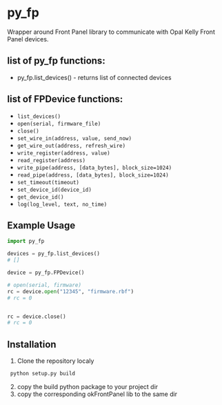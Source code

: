 # py_fp
Wrapper around Front Panel library to communicate with Opal Kelly Front Panel devices.

## list of py_fp functions:
- py_fp.list_devices() - returns list of connected devices

## list of FPDevice functions:
- `list_devices()`
- `open(serial, firmware_file)`
- `close()`
- `set_wire_in(address, value, send_now)`
- `get_wire_out(address, refresh_wire)`
- `write_register(address, value)`
- `read_register(address)`
- `write_pipe(address, [data_bytes], block_size=1024)`
- `read_pipe(address, [data_bytes], block_size=1024)`
- `set_timeout(timeout)`
- `set_device_id(device_id)`
- `get_device_id()`
- `log(log_level, text, no_time)`


## Example Usage
```python
import py_fp

devices = py_fp.list_devices()
# []

device = py_fp.FPDevice()

# open(serial, firmware)
rc = device.open("12345", "firmware.rbf")
# rc = 0


rc = device.close()
# rc = 0
```

## Installation
1. Clone the repository localy

```bash
 python setup.py build
```

2. copy the build python package to your project dir
3. copy the corresponding okFrontPanel lib to the same dir
